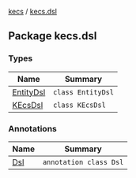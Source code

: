 [kecs](../index.md) / [kecs.dsl](./index.md)

## Package kecs.dsl

### Types

| Name | Summary |
|---|---|
| [EntityDsl](-entity-dsl/index.md) | `class EntityDsl` |
| [KEcsDsl](-k-ecs-dsl/index.md) | `class KEcsDsl` |

### Annotations

| Name | Summary |
|---|---|
| [Dsl](-dsl/index.md) | `annotation class Dsl` |
